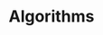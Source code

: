 ---
layout: course
slug: "cs5800-bos-sp24"
title: "Algorithms"
campus: "Boston"
university: "Northeastern University"
course_code: "CS5800"
semester: "Spring 2020"
level: "Graduate"
status: "past"
schedule: "Tuesdays and Thursdays, 10:00 AM - 11:30 AM"
location: "Halligan Hall 111"
credits: 4
description: "Advanced algorithm design and analysis techniques with theoretical foundations and practical applications."
technologies:
  - python
  - java
  - latex
instructors:
  - zhenyuan_lu
teaching_assistants:
  - john_doe
guest_lecturers:
  - jane_doe
schedule_file: "cs5800_sp2024"
course_materials:
  - title: "Syllabus"
    files:
      - description: "Course outline and policies."
        url: "/materials/syllabus.pdf"
        type: "pdf"
  - title: "Project Guidelines"
    files:
      - description: "Instructions for the final project."
        url: "/materials/project-guidelines.pdf"
        type: "pdf"
  - title: "Pytorch Intro"
    files:
      - description: "Introduction to Pytorch."
        url: "/materials/pytorch-intro.zip"
        type: "code"
  - title: "Modeling in R"
    files:
      - description: "Guide to R modeling."
        url: "https://r-project.org"
        type: "url"
      - description: "C++ source code on GitHub."
        url: "https://github.com/example/repo"
        type: "github"

course_platform: 
  - name: "Canvas"
    url: "https://canvas.institution.edu"
  - name: "Gradescope"
    url: "https://www.gradescope.com"

upcoming_deadlines: true

announcements:
  - title: "Welcome to CS5800"
    date: "12-09-2024"
    content: |
      Welcome to CS5800 - Algorithms! This course covers advanced algorithm design and analysis techniques with theoretical foundations and practical applications. The course is designed for graduate students with a strong background in computer science and mathematics. Please refer to the course syllabus for more information.

keywords: "Algorithms, CS5800, Advanced Algorithms, Northeastern University"
---